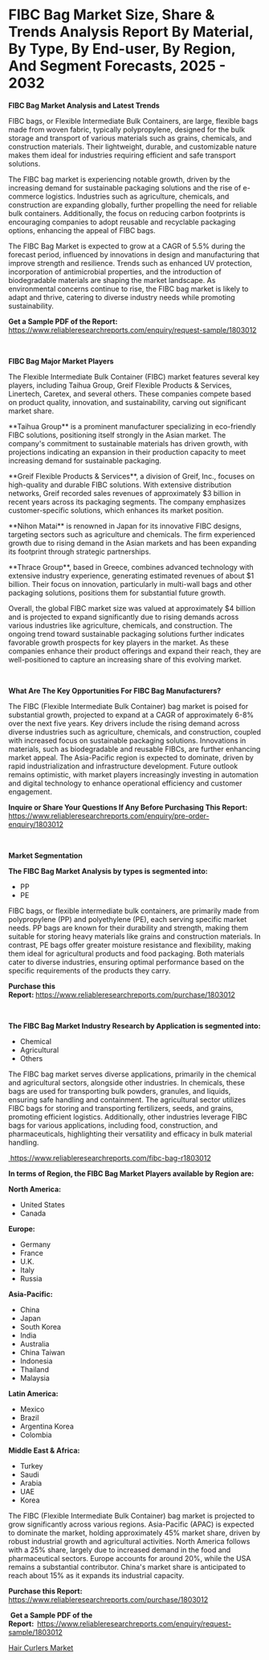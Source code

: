 <p><h1>FIBC Bag Market Size, Share & Trends Analysis Report By Material, By Type, By End-user, By Region, And Segment Forecasts, 2025 - 2032</h1></p><p><strong>FIBC Bag Market Analysis and Latest Trends</strong></p>
<p><p>FIBC bags, or Flexible Intermediate Bulk Containers, are large, flexible bags made from woven fabric, typically polypropylene, designed for the bulk storage and transport of various materials such as grains, chemicals, and construction materials. Their lightweight, durable, and customizable nature makes them ideal for industries requiring efficient and safe transport solutions.</p><p>The FIBC bag market is experiencing notable growth, driven by the increasing demand for sustainable packaging solutions and the rise of e-commerce logistics. Industries such as agriculture, chemicals, and construction are expanding globally, further propelling the need for reliable bulk containers. Additionally, the focus on reducing carbon footprints is encouraging companies to adopt reusable and recyclable packaging options, enhancing the appeal of FIBC bags.</p><p>The FIBC Bag Market is expected to grow at a CAGR of 5.5% during the forecast period, influenced by innovations in design and manufacturing that improve strength and resilience. Trends such as enhanced UV protection, incorporation of antimicrobial properties, and the introduction of biodegradable materials are shaping the market landscape. As environmental concerns continue to rise, the FIBC bag market is likely to adapt and thrive, catering to diverse industry needs while promoting sustainability.</p></p>
<p><strong>Get a Sample PDF of the Report:&nbsp;</strong> <a href="https://www.reliableresearchreports.com/enquiry/request-sample/1803012?utm_campaign=2315&utm_medium=2&utm_source=Github&utm_content=ia&utm_term=07022025&utm_id=fibc-bag">https://www.reliableresearchreports.com/enquiry/request-sample/1803012</a></p>
<p>&nbsp;</p>
<p><strong>FIBC Bag Major Market Players</strong></p>
<p><p>The Flexible Intermediate Bulk Container (FIBC) market features several key players, including Taihua Group, Greif Flexible Products & Services, Linertech, Caretex, and several others. These companies compete based on product quality, innovation, and sustainability, carving out significant market share.</p><p>**Taihua Group** is a prominent manufacturer specializing in eco-friendly FIBC solutions, positioning itself strongly in the Asian market. The company's commitment to sustainable materials has driven growth, with projections indicating an expansion in their production capacity to meet increasing demand for sustainable packaging.</p><p>**Greif Flexible Products & Services**, a division of Greif, Inc., focuses on high-quality and durable FIBC solutions. With extensive distribution networks, Greif recorded sales revenues of approximately $3 billion in recent years across its packaging segments. The company emphasizes customer-specific solutions, which enhances its market position.</p><p>**Nihon Matai** is renowned in Japan for its innovative FIBC designs, targeting sectors such as agriculture and chemicals. The firm experienced growth due to rising demand in the Asian markets and has been expanding its footprint through strategic partnerships.</p><p>**Thrace Group**, based in Greece, combines advanced technology with extensive industry experience, generating estimated revenues of about $1 billion. Their focus on innovation, particularly in multi-wall bags and other packaging solutions, positions them for substantial future growth.</p><p>Overall, the global FIBC market size was valued at approximately $4 billion and is projected to expand significantly due to rising demands across various industries like agriculture, chemicals, and construction. The ongoing trend toward sustainable packaging solutions further indicates favorable growth prospects for key players in the market. As these companies enhance their product offerings and expand their reach, they are well-positioned to capture an increasing share of this evolving market.</p></p>
<p>&nbsp;</p>
<p><strong>What Are The Key Opportunities For FIBC Bag Manufacturers?</strong></p>
<p><p>The FIBC (Flexible Intermediate Bulk Container) bag market is poised for substantial growth, projected to expand at a CAGR of approximately 6-8% over the next five years. Key drivers include the rising demand across diverse industries such as agriculture, chemicals, and construction, coupled with increased focus on sustainable packaging solutions. Innovations in materials, such as biodegradable and reusable FIBCs, are further enhancing market appeal. The Asia-Pacific region is expected to dominate, driven by rapid industrialization and infrastructure development. Future outlook remains optimistic, with market players increasingly investing in automation and digital technology to enhance operational efficiency and customer engagement.</p></p>
<p><strong>Inquire or Share Your Questions If Any Before Purchasing This Report:</strong> <a href="https://www.reliableresearchreports.com/enquiry/pre-order-enquiry/1803012?utm_campaign=2315&utm_medium=2&utm_source=Github&utm_content=ia&utm_term=07022025&utm_id=fibc-bag">https://www.reliableresearchreports.com/enquiry/pre-order-enquiry/1803012</a></p>
<p>&nbsp;</p>
<p><strong>Market Segmentation</strong></p>
<p><strong>The FIBC Bag Market Analysis by types is segmented into:</strong></p>
<p><ul><li>PP</li><li>PE</li></ul></p>
<p><p>FIBC bags, or flexible intermediate bulk containers, are primarily made from polypropylene (PP) and polyethylene (PE), each serving specific market needs. PP bags are known for their durability and strength, making them suitable for storing heavy materials like grains and construction materials. In contrast, PE bags offer greater moisture resistance and flexibility, making them ideal for agricultural products and food packaging. Both materials cater to diverse industries, ensuring optimal performance based on the specific requirements of the products they carry.</p></p>
<p><strong>Purchase this Report:&nbsp;</strong><a href="https://www.reliableresearchreports.com/purchase/1803012?utm_campaign=2315&utm_medium=2&utm_source=Github&utm_content=ia&utm_term=07022025&utm_id=fibc-bag">https://www.reliableresearchreports.com/purchase/1803012</a></p>
<p>&nbsp;</p>
<p><strong>The FIBC Bag Market Industry Research by Application is segmented into:</strong></p>
<p><ul><li>Chemical</li><li>Agricultural</li><li>Others</li></ul></p>
<p><p>The FIBC bag market serves diverse applications, primarily in the chemical and agricultural sectors, alongside other industries. In chemicals, these bags are used for transporting bulk powders, granules, and liquids, ensuring safe handling and containment. The agricultural sector utilizes FIBC bags for storing and transporting fertilizers, seeds, and grains, promoting efficient logistics. Additionally, other industries leverage FIBC bags for various applications, including food, construction, and pharmaceuticals, highlighting their versatility and efficacy in bulk material handling.</p></p>
<p><a href="https://www.reliableresearchreports.com/fibc-bag-r1803012?utm_campaign=2315&utm_medium=2&utm_source=Github&utm_content=ia&utm_term=07022025&utm_id=fibc-bag">&nbsp;https://www.reliableresearchreports.com/fibc-bag-r1803012</a></p>
<p><strong>In terms of Region, the FIBC Bag Market Players available by Region are:</strong></p>
<p>
    <p> <strong> North America: </strong>
        <ul>
            <li>United States</li>
            <li>Canada</li>
        </ul>
        </p> 
    <p> <strong> Europe: </strong>
        <ul>
            <li>Germany</li>
            <li>France</li>
            <li>U.K.</li>
            <li>Italy</li>
            <li>Russia</li>
        </ul>
        </p> 
    <p> <strong> Asia-Pacific: </strong>
        <ul>
            <li>China</li>
            <li>Japan</li>
            <li>South Korea</li>
            <li>India</li>
            <li>Australia</li>
            <li>China Taiwan</li>
            <li>Indonesia</li>
            <li>Thailand</li>
            <li>Malaysia</li>
        </ul>
        </p> 
    <p> <strong> Latin America: </strong>
        <ul>
            <li>Mexico</li>
            <li>Brazil</li>
            <li>Argentina Korea</li>
            <li>Colombia</li>
        </ul>
        </p> 
    <p> <strong> Middle East & Africa: </strong>
        <ul>
            <li>Turkey</li>
            <li>Saudi</li>
            <li>Arabia</li>
            <li>UAE</li>
            <li>Korea</li>
        </ul>
    </p>
    </p>
<p><p>The FIBC (Flexible Intermediate Bulk Container) bag market is projected to grow significantly across various regions. Asia-Pacific (APAC) is expected to dominate the market, holding approximately 45% market share, driven by robust industrial growth and agricultural activities. North America follows with a 25% share, largely due to increased demand in the food and pharmaceutical sectors. Europe accounts for around 20%, while the USA remains a substantial contributor. China's market share is anticipated to reach about 15% as it expands its industrial capacity.</p></p>
<p><strong>Purchase this Report: </strong><a href="https://www.reliableresearchreports.com/purchase/1803012?utm_campaign=2315&utm_medium=2&utm_source=Github&utm_content=ia&utm_term=07022025&utm_id=fibc-bag">https://www.reliableresearchreports.com/purchase/1803012</a></p>
<p>&nbsp;<strong>Get a Sample PDF of the Report:&nbsp;&nbsp;</strong><a href="https://www.reliableresearchreports.com/enquiry/request-sample/1803012?utm_campaign=2315&utm_medium=2&utm_source=Github&utm_content=ia&utm_term=07022025&utm_id=fibc-bag">https://www.reliableresearchreports.com/enquiry/request-sample/1803012</a></p>
<p><strong></strong></p>
<p><p><a href="https://github.com/alberthagorsuch/Market-Research-Report-List-1/blob/main/hair-curlers-market.md?utm_campaign=2315&utm_medium=2&utm_source=Github&utm_content=ia&utm_term=07022025&utm_id=fibc-bag">Hair Curlers Market</a></p></p>